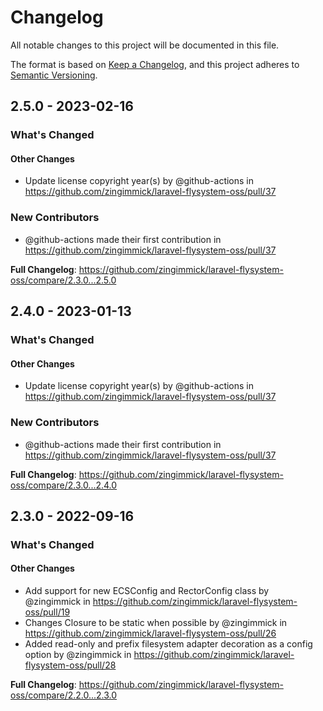 # Changelog

All notable changes to this project will be documented in this file.

The format is based on [Keep a Changelog](https://keepachangelog.com/en/1.0.0/),
and this project adheres to [Semantic Versioning](https://semver.org/spec/v2.0.0.html).

<!-- changelog-linker -->
## 2.5.0 - 2023-02-16

<!-- Release notes generated using configuration in .github/release.yml at master -->
### What's Changed

#### Other Changes

- Update license copyright year(s) by @github-actions in https://github.com/zingimmick/laravel-flysystem-oss/pull/37

### New Contributors

- @github-actions made their first contribution in https://github.com/zingimmick/laravel-flysystem-oss/pull/37

**Full Changelog**: https://github.com/zingimmick/laravel-flysystem-oss/compare/2.3.0...2.5.0

## 2.4.0 - 2023-01-13

<!-- Release notes generated using configuration in .github/release.yml at master -->
### What's Changed

#### Other Changes

- Update license copyright year(s) by @github-actions in https://github.com/zingimmick/laravel-flysystem-oss/pull/37

### New Contributors

- @github-actions made their first contribution in https://github.com/zingimmick/laravel-flysystem-oss/pull/37

**Full Changelog**: https://github.com/zingimmick/laravel-flysystem-oss/compare/2.3.0...2.4.0

## 2.3.0 - 2022-09-16

<!-- Release notes generated using configuration in .github/release.yml at master -->
### What's Changed

#### Other Changes

- Add support for new ECSConfig and RectorConfig class by @zingimmick in https://github.com/zingimmick/laravel-flysystem-oss/pull/19
- Changes Closure to be static when possible by @zingimmick in https://github.com/zingimmick/laravel-flysystem-oss/pull/26
- Added read-only and prefix filesystem adapter decoration as a config option by @zingimmick in https://github.com/zingimmick/laravel-flysystem-oss/pull/28

**Full Changelog**: https://github.com/zingimmick/laravel-flysystem-oss/compare/2.2.0...2.3.0

